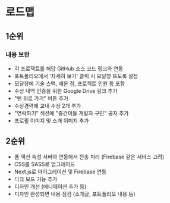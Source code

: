 # 로드맵

## 1순위
### 내용 보완
- 각 프로젝트를 해당 GitHub 소스 코드 링크와 연동
- 포트폴리오에서 '자세히 보기' 클릭 시 모달창 뜨도록 설정
- 모달창에 기술 스택, 배운 점, 프로젝트 인원 등 포함
- 수상 내역 인증을 위한 Google Drive 링크 추가
- "맨 위로 가기" 버튼 추가
- 수상경력에 교내 수상 2개 추가
- "연락하기" 섹션에 "중간이들 개발자 구인" 공지 추가
- 프로필 이미지 및 소개 이미지 추가

## 2순위
- 폼 액션 속성 서버와 연동해서 전송 처리 (Firebase 같은 서비스 고려)
- CSS를 SASS로 업그레이드
- Next.js로 마이그레이션 및 Firebase 연동
- 다크 모드 기능 추가
- 디자인 개선 (애니메이션 추가 등)
- 디자인 완성되면 내용 점검 (소개글, 포트폴리오 내용 등)